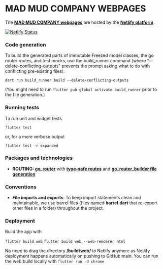 # MAD MUD COMPANY WEBPAGES

The **[MAD MUD COMPANY webpages](https://mad-mud.netlify.app)** are hosted by the **[Netlify platform](https://www.netlify.com)**.

[![Netlify Status](https://api.netlify.com/api/v1/badges/cec72aa2-df39-4f31-b430-60965f13946f/deploy-status?branch=main)](https://app.netlify.com/sites/mad-mud/deploys)

### Code generation

To build the generated parts of immutable Freezed model classes, the go router routes, and test mocks, use the build_runner command (where "--delete-conflicting-outputs" prevents the prompt asking what to do with conflicting pre-existing files):

`dart run build_runner build --delete-conflicting-outputs`

(You might need to run `flutter pub global activate build_runner` prior to the file generation.)

### Running tests

To run unit and widget tests

`flutter test`

or, for a more verbose output

`flutter test -r expanded`

### Packages and technologies

- **ROUTING:** **[go_router](https://pub.dev/packages/go_router)** with **[type-safe routes](https://pub.dev/documentation/go_router/latest/topics/Type-safe%20routes-topic.html)** and **[go_router_builder file generation](https://pub.dev/packages/go_router_builder)**

### Conventions

- **File imports and exports**: To keep import statements clean and maintainable, we use barrel files (files named **barrel.dart** that re-export other files in a folder) throughout the project.

### Deployment

Build the app with

`flutter build web`
`flutter build web --web-renderer html`

No need to drag the directory **/build/web/** to Netlify anymore as Netlify deployment happens automatically on pushing to GitHub main. You can run the web build locally with
`flutter run -d chrome`
